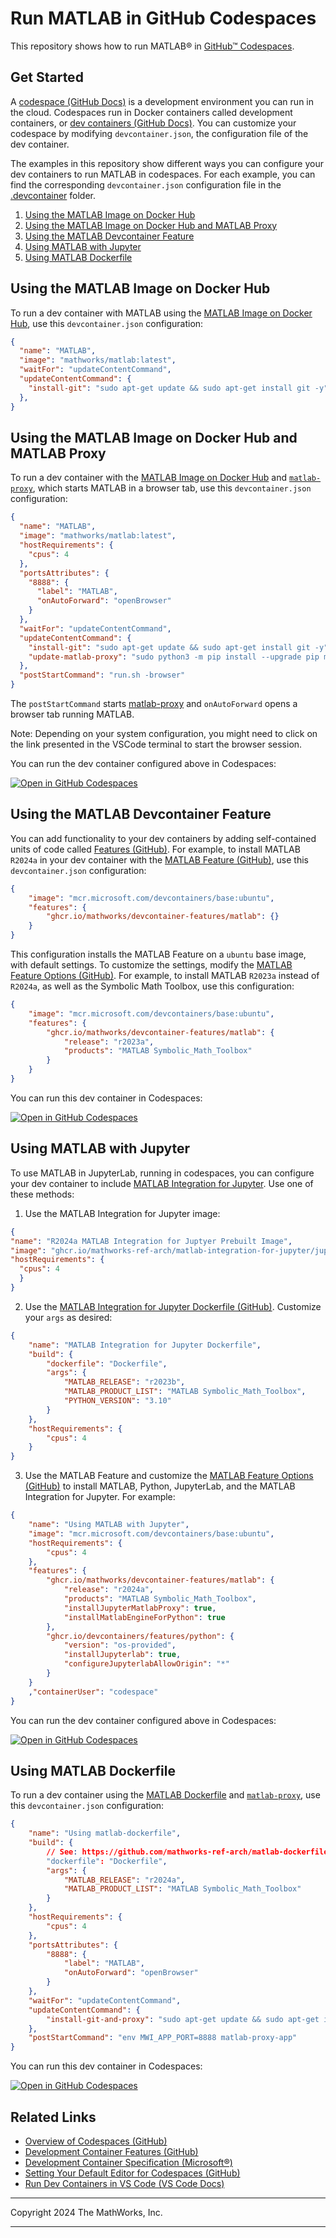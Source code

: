 # Run MATLAB in GitHub Codespaces

This repository shows how to run MATLAB&reg; in [GitHub&trade; Codespaces](https://github.com/features/codespaces).

## Get Started

A [codespace (GitHub Docs)](https://docs.github.com/en/codespaces/overview) is a development environment you can run in the cloud. Codespaces run in Docker containers called development containers, or [dev containers (GitHub Docs)](https://docs.github.com/en/codespaces/setting-up-your-project-for-codespaces/adding-a-dev-container-configuration/introduction-to-dev-containers). You can customize your codespace by modifying `devcontainer.json`, the configuration file of the dev container.

The examples in this repository show different ways you can configure your dev containers to run MATLAB in codespaces. For each example, you can find the corresponding `devcontainer.json` configuration file in the [.devcontainer](./.devcontainer) folder.

1. [Using the MATLAB Image on Docker Hub](#using-the-matlab-image-on-docker-hub)
2. [Using the MATLAB Image on Docker Hub and MATLAB Proxy](#using-the-matlab-image-on-docker-hub-and-matlab-proxy) 
3. [Using the MATLAB Devcontainer Feature](#using-the-matlab-devcontainer-feature) 
4. [Using MATLAB with Jupyter](#using-matlab-with-jupyter)
5. [Using MATLAB Dockerfile](#using-MATLAB-dockerfile)



## Using the MATLAB Image on Docker Hub

To run a dev container with MATLAB using the [MATLAB Image on Docker Hub](https://hub.docker.com/r/mathworks/matlab), use this `devcontainer.json` configuration:
 
```json
{
  "name": "MATLAB",
  "image": "mathworks/matlab:latest",
  "waitFor": "updateContentCommand",
  "updateContentCommand": {
    "install-git": "sudo apt-get update && sudo apt-get install git -y",
  },
}
```

## Using the MATLAB Image on Docker Hub and MATLAB Proxy

To run a dev container with the [MATLAB Image on Docker Hub](https://hub.docker.com/r/mathworks/matlab) and [`matlab-proxy`](https://github.com/mathworks/matlab-proxy), which starts MATLAB in a browser tab, use this `devcontainer.json` configuration:

```json
{
  "name": "MATLAB",
  "image": "mathworks/matlab:latest",
  "hostRequirements": {
    "cpus": 4
  },
  "portsAttributes": {
    "8888": {
      "label": "MATLAB",
      "onAutoForward": "openBrowser"
    }
  },
  "waitFor": "updateContentCommand",
  "updateContentCommand": {
    "install-git": "sudo apt-get update && sudo apt-get install git -y",
    "update-matlab-proxy": "sudo python3 -m pip install --upgrade pip matlab-proxy"
  },
  "postStartCommand": "run.sh -browser"
}
```

The `postStartCommand` starts [matlab-proxy](https://github.com/mathworks/matlab-proxy) and `onAutoForward` opens a browser tab running MATLAB.

Note: Depending on your system configuration, you might need to click on the link presented in the VSCode terminal to start the browser session.

You can run the dev container configured above in Codespaces:

[![Open in GitHub Codespaces](https://github.com/codespaces/badge.svg)](https://github.com/codespaces/new/mathworks-ref-arch/matlab-codespaces?template=false&devcontainer_path=.devcontainer%2Fdevcontainer.json)


## Using the MATLAB Devcontainer Feature

You can add functionality to your dev containers by adding self-contained units of code called [Features (GitHub)](https://github.com/devcontainers/features). For example, to install MATLAB `R2024a` in your dev container with the [MATLAB Feature (GitHub)](https://github.com/mathworks/devcontainer-features), use this `devcontainer.json` configuration:

```json
{
    "image": "mcr.microsoft.com/devcontainers/base:ubuntu",
    "features": {
        "ghcr.io/mathworks/devcontainer-features/matlab": {}
    }
}
```

This configuration installs the MATLAB Feature on a `ubuntu` base image, with default settings. To customize the settings, modify the [MATLAB Feature Options (GitHub)](https://github.com/mathworks/devcontainer-features/tree/main/src/matlab#options). For example, to install MATLAB `R2023a` instead of `R2024a`, as well as the Symbolic Math Toolbox, use this configuration:

```json
{
    "image": "mcr.microsoft.com/devcontainers/base:ubuntu",
    "features": {
        "ghcr.io/mathworks/devcontainer-features/matlab": {
            "release": "r2023a",
            "products": "MATLAB Symbolic_Math_Toolbox"
        }
    }
}   
```

You can run this dev container in Codespaces: 

[![Open in GitHub Codespaces](https://github.com/codespaces/badge.svg)](https://github.com/codespaces/new/mathworks-ref-arch/matlab-codespaces?template=false&devcontainer_path=.devcontainer%2Fusing-devcontainer-feature%2Fdevcontainer.json)





## Using MATLAB with Jupyter

To use MATLAB in JupyterLab, running in codespaces, you can configure your dev container to include [MATLAB Integration for Jupyter](https://github.com/mathworks/jupyter-matlab-proxy). Use one of these methods:


1. Use the MATLAB Integration for Jupyter image:

  ```json
  {
  "name": "R2024a MATLAB Integration for Juptyer Prebuilt Image",
  "image": "ghcr.io/mathworks-ref-arch/matlab-integration-for-jupyter/jupyter-matlab-notebook:r2024a",
  "hostRequirements": {
    "cpus": 4
    }
  }
  ```

2. Use the [MATLAB Integration for Jupyter Dockerfile (GitHub)](https://github.com/mathworks-ref-arch/matlab-integration-for-jupyter/blob/main/matlab/Dockerfile). Customize your `args` as desired:
  ```json
  {
      "name": "MATLAB Integration for Jupyter Dockerfile",
      "build": {
          "dockerfile": "Dockerfile",
          "args": {
              "MATLAB_RELEASE": "r2023b",
              "MATLAB_PRODUCT_LIST": "MATLAB Symbolic_Math_Toolbox",
              "PYTHON_VERSION": "3.10"
          }
      },
      "hostRequirements": {
          "cpus": 4
      }
  }
  ```

3. Use the MATLAB Feature and customize the [MATLAB Feature Options (GitHub)](https://github.com/mathworks/devcontainer-features/tree/main/src/matlab#options) to install MATLAB, Python, JupyterLab, and the MATLAB Integration for Jupyter. For example:


  ```json
  {
      "name": "Using MATLAB with Jupyter",
      "image": "mcr.microsoft.com/devcontainers/base:ubuntu",
      "hostRequirements": {
          "cpus": 4
      },
      "features": {
          "ghcr.io/mathworks/devcontainer-features/matlab": {
              "release": "r2024a",
              "products": "MATLAB Symbolic_Math_Toolbox",
              "installJupyterMatlabProxy": true,
              "installMatlabEngineForPython": true
          },
          "ghcr.io/devcontainers/features/python": {
              "version": "os-provided",
              "installJupyterlab": true,
              "configureJupyterlabAllowOrigin": "*"
          }
      }
      ,"containerUser": "codespace"
  }
  ```

You can run the dev container configured above in Codespaces: 

[![Open in GitHub Codespaces](https://github.com/codespaces/badge.svg)](https://github.com/codespaces/new/mathworks-ref-arch/matlab-codespaces?template=false&devcontainer_path=.devcontainer%2Fusing-matlab-with-jupyter%2Fdevcontainer.json)




## Using MATLAB Dockerfile

To run a dev container using the [MATLAB Dockerfile](https://github.com/mathworks-ref-arch/matlab-dockerfile) and [`matlab-proxy`](https://github.com/mathworks/matlab-proxy), use this `devcontainer.json` configuration:

```json
{
    "name": "Using matlab-dockerfile",
    "build": {
        // See: https://github.com/mathworks-ref-arch/matlab-dockerfile
        "dockerfile": "Dockerfile",
        "args": {
            "MATLAB_RELEASE": "r2024a",
            "MATLAB_PRODUCT_LIST": "MATLAB Symbolic_Math_Toolbox"
        }
    },
    "hostRequirements": {
        "cpus": 4
    },
    "portsAttributes": {
        "8888": {
            "label": "MATLAB",
            "onAutoForward": "openBrowser"
        }
    },
    "waitFor": "updateContentCommand",
    "updateContentCommand": {
        "install-git-and-proxy": "sudo apt-get update && sudo apt-get install --no-install-recommends -y git python3 python3-pip xvfb && sudo python3 -m pip install --upgrade matlab-proxy"
    },
    "postStartCommand": "env MWI_APP_PORT=8888 matlab-proxy-app"
}
```

You can run this dev container in Codespaces: 

[![Open in GitHub Codespaces](https://github.com/codespaces/badge.svg)](https://github.com/codespaces/new/mathworks-ref-arch/matlab-codespaces?template=false&devcontainer_path=.devcontainer%2Fusing-matlab-dockerfile%2Fdevcontainer.json)

## Related Links

* [Overview of Codespaces (GitHub)](https://docs.github.com/en/codespaces/overview)
* [Development Container Features (GitHub)](https://github.com/devcontainers/features/)
* [Development Container Specification (Microsoft&reg;)](https://containers.dev/implementors/spec/)
* [Setting Your Default Editor for Codespaces (GitHub)](https://docs.github.com/en/codespaces/setting-your-user-preferences/setting-your-default-editor-for-github-codespaces)
* [Run Dev Containers in VS Code (VS Code Docs) ](https://code.visualstudio.com/docs/devcontainers/create-dev-container)
----

Copyright 2024 The MathWorks, Inc.

----